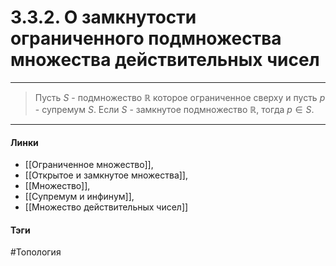 # 3.3.2. О замкнутости ограниченного подмножества множества действительных чисел
***
>Пусть $S$ - подмножество $\mathbb{R}$ которое ограниченное сверху и пусть $p$ - супремум $S$. Если $S$ - замкнутое подмножество $\mathbb{R}$, тогда $p\in S$.
***
#### Линки
- [[Ограниченное множество]],
- [[Открытое и замкнутое множества]],
- [[Множество]],
- [[Супремум и инфинум]],
- [[Множество действительных чисел]]
#### Тэги 
 #Топология